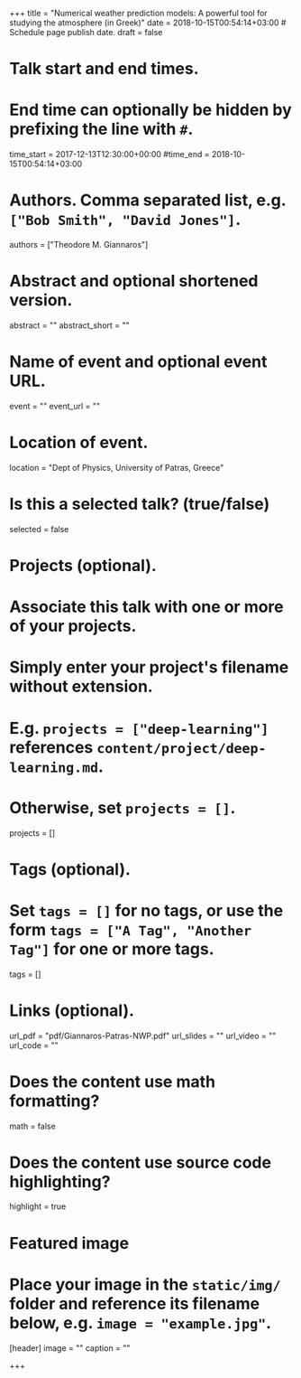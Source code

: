 +++
title = "Numerical weather prediction models: A powerful tool for studying the atmosphere (in Greek)"
date = 2018-10-15T00:54:14+03:00  # Schedule page publish date.
draft = false 

# Talk start and end times.
#   End time can optionally be hidden by prefixing the line with `#`.
time_start = 2017-12-13T12:30:00+00:00
#time_end = 2018-10-15T00:54:14+03:00

# Authors. Comma separated list, e.g. `["Bob Smith", "David Jones"]`.
authors = ["Theodore M. Giannaros"]

# Abstract and optional shortened version.
abstract = ""
abstract_short = ""

# Name of event and optional event URL.
event = ""
event_url = ""

# Location of event.
location = "Dept of Physics, University of Patras, Greece"

# Is this a selected talk? (true/false)
selected = false

# Projects (optional).
#   Associate this talk with one or more of your projects.
#   Simply enter your project's filename without extension.
#   E.g. `projects = ["deep-learning"]` references `content/project/deep-learning.md`.
#   Otherwise, set `projects = []`.
projects = []

# Tags (optional).
#   Set `tags = []` for no tags, or use the form `tags = ["A Tag", "Another Tag"]` for one or more tags.
tags = []

# Links (optional).
url_pdf = "pdf/Giannaros-Patras-NWP.pdf"
url_slides = ""
url_video = ""
url_code = ""

# Does the content use math formatting?
math = false

# Does the content use source code highlighting?
highlight = true

# Featured image
# Place your image in the `static/img/` folder and reference its filename below, e.g. `image = "example.jpg"`.
[header]
image = ""
caption = ""

+++
